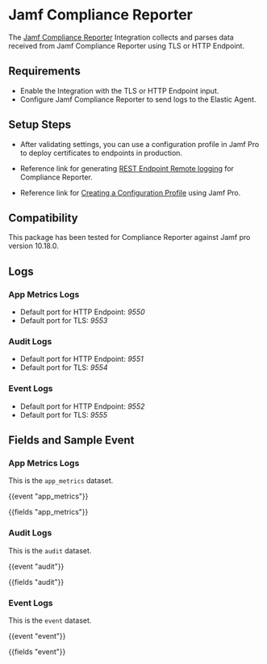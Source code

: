 # Jamf Compliance Reporter

The [Jamf Compliance Reporter](https://docs.jamf.com/compliance-reporter/documentation/Compliance_Reporter_Overview.html) Integration collects and parses data received from Jamf Compliance Reporter using TLS or HTTP Endpoint.  

## Requirements
- Enable the Integration with the TLS or HTTP Endpoint input.
- Configure Jamf Compliance Reporter to send logs to the Elastic Agent.

## Setup Steps

- After validating settings, you can use a configuration profile in Jamf Pro to deploy certificates to endpoints in production.

- Reference link for generating [REST Endpoint Remote logging](https://docs.jamf.com/compliance-reporter/documentation/REST_Endpoint_Remote_Logging.html) for Compliance Reporter.

- Reference link for [Creating a Configuration Profile](https://docs.jamf.com/compliance-reporter/documentation/Configuring_Compliance_Reporter_Properties_Using_Jamf_Pro.html) using Jamf Pro.

## Compatibility
This package has been tested for Compliance Reporter against Jamf pro version 10.18.0.

## Logs

### App Metrics Logs

- Default port for HTTP Endpoint: _9550_  
- Default port for TLS: _9553_

### Audit Logs

- Default port for HTTP Endpoint: _9551_  
- Default port for TLS: _9554_

### Event Logs

- Default port for HTTP Endpoint: _9552_  
- Default port for TLS: _9555_

## Fields and Sample Event

### App Metrics Logs

This is the `app_metrics` dataset.

{{event "app_metrics"}}

{{fields "app_metrics"}}

### Audit Logs

This is the `audit` dataset.

{{event "audit"}}

{{fields "audit"}}

### Event Logs

This is the `event` dataset.

{{event "event"}}

{{fields "event"}}

